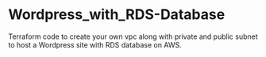 # Wordpress_with_RDS-Database
Terraform code to create your own vpc along with private and public subnet to host a Wordpress site with RDS database on AWS.
